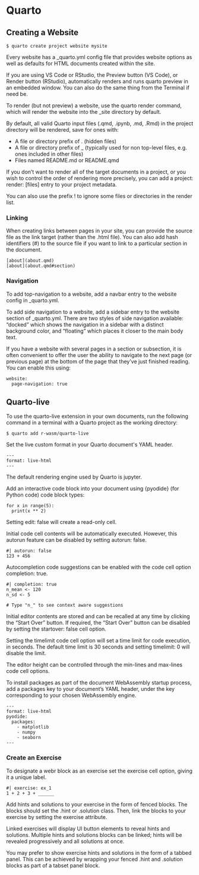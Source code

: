 # Quarto

## Creating a Website


```
$ quarto create project website mysite
```

Every website has a _quarto.yml config file that provides website options as well as defaults for HTML documents created within the site. 

If you are using VS Code or RStudio, the Preview button (VS Code), or Render button (RStudio), automatically renders and runs quarto preview in an embedded window.
You can also do the same thing from the Terminal if need be.

To render (but not preview) a website, use the quarto render command, which will render the website into the _site directory by default.

By default, all valid Quarto input files (.qmd, .ipynb, .md, .Rmd) in the project directory will be rendered, save for ones with:

- A file or directory prefix of . (hidden files)
- A file or directory prefix of _ (typically used for non top-level files, e.g. ones included in other files)
- Files named README.md or README.qmd

If you don’t want to render all of the target documents in a project, or you wish to control the order of rendering more precisely, you can add a project: render: [files] entry to your project metadata.

You can also use the prefix ! to ignore some files or directories in the render list.

### Linking

When creating links between pages in your site, you can provide the source file as the link target (rather than the .html file). You can also add hash identifiers (#) to the source file if you want to link to a particular section in the document. 

```
[about](about.qmd)
[about](about.qmd#section)
```

### Navigation

To add top-navigation to a website, add a navbar entry to the website config in _quarto.yml.

To add side navigation to a website, add a sidebar entry to the website section of _quarto.yml. 
There are two styles of side navigation available: “docked” which shows the navigation in a sidebar with a distinct background color, and “floating” which places it closer to the main body text.

If you have a website with several pages in a section or subsection, it is often convenient to offer the user the ability to navigate to the next page (or previous page) at the bottom of the page that they’ve just finished reading. You can enable this using:

```
website:
  page-navigation: true
```


## Quarto-live

To use the quarto-live extension in your own documents, run the following command in a terminal with a Quarto project as the working directory:

```
$ quarto add r-wasm/quarto-live
```

Set the live custom format in your Quarto document's YAML header.

```
---
format: live-html
---
```

The default rendering engine used by Quarto is jupyter.


Add an interactive code block into your document using {pyodide} (for Python code) code block types:


```{pyodide}
for x in range(5):
  print(x ** 2)
```

Setting edit: false will create a read-only cell.

Initial code cell contents will be automatically executed.
However, this autorun feature can be disabled by setting autorun: false.

```{webr}
#| autorun: false
123 + 456
```

Autocompletion code suggestions can be enabled with the code cell option completion: true.

```{webr}
#| completion: true
n_mean <- 120
n_sd <- 5

# Type "n_" to see context aware suggestions
```

Initial editor contents are stored and can be recalled at any time by clicking the “Start Over” button. If required, the “Start Over” button can be disabled by setting the startover: false cell option.

Setting the timelimit code cell option will set a time limit for code execution, in seconds.
The default time limit is 30 seconds and setting timelimit: 0 will disable the limit.

The editor height can be controlled through the min-lines and max-lines code cell options. 

To install packages as part of the document WebAssembly startup process, add a packages key to your document’s YAML header, under the key corresponding to your chosen WebAssembly engine.

```
---
format: live-html
pyodide:
  packages:
    - matplotlib
    - numpy
    - seaborn
---
```

### Create an Exercise

To designate a webr block as an exercise set the exercise cell option, giving it a unique label.

```{webr}
#| exercise: ex_1
1 + 2 + 3 + ______
```

Add hints and solutions to your exercise in the form of fenced blocks. The blocks should set the .hint or .solution class. Then, link the blocks to your exercise by setting the exercise attribute.

Linked exercises will display UI button elements to reveal hints and solutions. Multiple hints and solutions blocks can be linked; hints will be revealed progressively and all solutions at once.

You may prefer to show exercise hints and solutions in the form of a tabbed panel. This can be achieved by wrapping your fenced .hint and .solution blocks as part of a tabset panel block.



